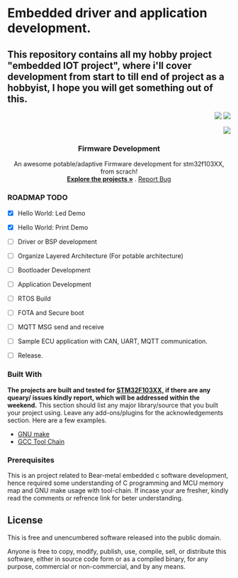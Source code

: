 Embedded driver and application development.
================================================
## This repository contains all my hobby project "embedded IOT project", where i'll cover development from start to till end of project as a hobbyist, I hope you will get something out of this.
<p  align="right">
  <img src="https://badgen.net/badge/Open%20Source%20%3F/Yes%21/blue?icon=github">
  <img src="https://img.shields.io/badge/License-GPLv3-blue.svg">
</p>


<p  align="right">  
  <img src="http://ForTheBadge.com/images/badges/built-with-love.svg">
</p>

  <h3 align="center">Firmware Development</h3>

  <p align="center">
    An awesome potable/adaptive Firmware development for stm32f103XX, from scrach!
    <br />
    <a href="https://github.com/subramanya-a/Embedded-C"><strong>Explore the projects »</strong></a>
    .
    <a href="https://github.com/subramanya-a/Embedded-C/issues">Report Bug</a>
  </p>
</p>

### ROADMAP TODO

- [x] Hello World: Led Demo
- [x] Hello World: Print Demo
- [ ] Driver or BSP development
- [ ] Organize Layered Architecture (For potable architecture)
- [ ] Bootloader Development
- [ ] Application Development
- [ ] RTOS Build
- [ ] FOTA and Secure boot
- [ ] MQTT MSG send and receive
- [ ] Sample ECU application with CAN, UART, MQTT communication.
- [ ] Release.


### Built With
**The projects are built and tested for [STM32F103XX](https://www.st.com/en/microcontrollers-microprocessors/stm32f103.html),  if there are any queary/ issues kindly report, which will be addressed within the weekend.** 
This section should list any major library/source that you built your project using. Leave any add-ons/plugins for the acknowledgements section. Here are a few examples.
* [GNU make](https://www.gnu.org/software/make/)
* [GCC Tool Chain](https://gnu-mcu-eclipse.github.io/)

### Prerequisites
This is an project related to Bear-metal embedded c software development, hence required some understanding of C programming and MCU memory map and GNU make usage with tool-chain.
If incase your are fresher, kindly read the comments or refrence link for beter understanding.
  
  
  
## License
This is free and unencumbered software released into the public domain.

Anyone is free to copy, modify, publish, use, compile, sell, or
distribute this software, either in source code form or as a compiled
binary, for any purpose, commercial or non-commercial, and by any
means.
